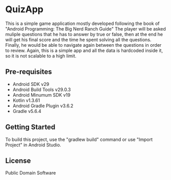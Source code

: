 QuizApp
===================================
This is a simple game application mostly developed following the book of "Android Programming: The Big Nerd Ranch Guide"
The player will be asked muliple questions that he has to answer by true or false, then at the end he will get his final score
and the time he spent solving all the questions. Finally, he would be able to navigate again between the questions in order to review.
Again, this is a simple app and all the data is hardcoded inside it, so it is not scalable to a high limit.


Pre-requisites
--------------
- Android SDK v29
- Android Build Tools v29.0.3
- Android Minumum SDK v19
- Kotlin v1.3.61
- Android Gradle Plugin v3.6.2
- Gradle v5.6.4


Getting Started
---------------
To build this project, use the "gradlew build" command or use "Import Project" in Android Studio.



License
-------
Public Domain Software
